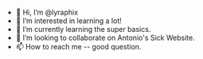 - 👋 Hi, I’m @lyraphix
- 👀 I’m interested in learning a lot!
- 🌱 I’m currently learning the super basics.
- 💞️ I’m looking to collaborate on Antonio's Sick Website.
- 📫 How to reach me -- good question.

<!---
lyraphix/lyraphix is a ✨ special ✨ repository because its `README.md` (this file) appears on your GitHub profile.
You can click the Preview link to take a look at your changes.
--->
